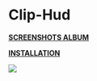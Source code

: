 # Clip-Hud

**[SCREENSHOTS ALBUM](https://imgur.com/a/172lD)** 

**[INSTALLATION](https://imgur.com/a/w3Ah6)**

![](https://i.imgur.com/cSIhhdB.jpg)
